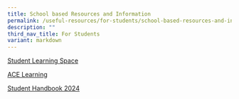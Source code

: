 ```yaml
---
title: School based Resources and Information
permalink: /useful-resources/for-students/school-based-resources-and-information/
description: ""
third_nav_title: For Students
variant: markdown
---
```

[Student Learning Space](https://vle.learning.moe.edu.sg/)

[ACE Learning](https://www.ace-learning.com/)

[Student Handbook 2024](https://drive.google.com/file/d/1J7T5t3fVibODqyAO8hs9MIYc9U4b0YMP/view?usp=sharing)

